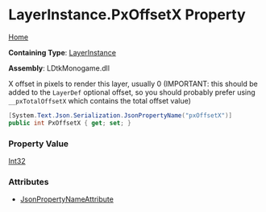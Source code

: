 # LayerInstance\.PxOffsetX Property

[Home](../../../README.md)

**Containing Type**: [LayerInstance](../README.md)

**Assembly**: LDtkMonogame\.dll

  
 X offset in pixels to render this layer, usually 0 \(IMPORTANT: this should be added to the `LayerDef` optional offset, so you should probably prefer using `__pxTotalOffsetX` which contains the total offset value\) 

```csharp
[System.Text.Json.Serialization.JsonPropertyName("pxOffsetX")]
public int PxOffsetX { get; set; }
```

### Property Value

[Int32](https://docs.microsoft.com/en-us/dotnet/api/system.int32)

### Attributes

* [JsonPropertyNameAttribute](https://docs.microsoft.com/en-us/dotnet/api/system.text.json.serialization.jsonpropertynameattribute)

